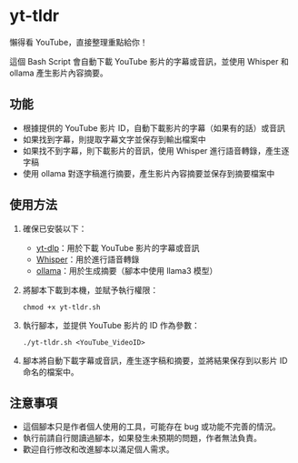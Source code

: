 # yt-tldr
懶得看 YouTube，直接整理重點給你！

這個 Bash Script 會自動下載 YouTube 影片的字幕或音訊，並使用 Whisper 和 ollama 產生影片內容摘要。

## 功能

- 根據提供的 YouTube 影片 ID，自動下載影片的字幕（如果有的話）或音訊
- 如果找到字幕，則提取字幕文字並保存到輸出檔案中
- 如果找不到字幕，則下載影片的音訊，使用 Whisper 進行語音轉錄，產生逐字稿
- 使用 ollama 對逐字稿進行摘要，產生影片內容摘要並保存到摘要檔案中

## 使用方法

1. 確保已安裝以下：
   - [yt-dlp](https://github.com/yt-dlp/yt-dlp)：用於下載 YouTube 影片的字幕或音訊
   - [Whisper](https://github.com/openai/whisper)：用於進行語音轉錄
   - [ollama](https://github.com/OllieStanley/ollama)：用於生成摘要（腳本中使用 llama3 模型）

2. 將腳本下載到本機，並賦予執行權限：
   ```
   chmod +x yt-tldr.sh
   ```

3. 執行腳本，並提供 YouTube 影片的 ID 作為參數：
   ```
   ./yt-tldr.sh <YouTube_VideoID>
   ```

4. 腳本將自動下載字幕或音訊，產生逐字稿和摘要，並將結果保存到以影片 ID 命名的檔案中。

## 注意事項

- 這個腳本只是作者個人使用的工具，可能存在 bug 或功能不完善的情況。
- 執行前請自行閱讀過腳本，如果發生未預期的問題，作者無法負責。
- 歡迎自行修改和改進腳本以滿足個人需求。
